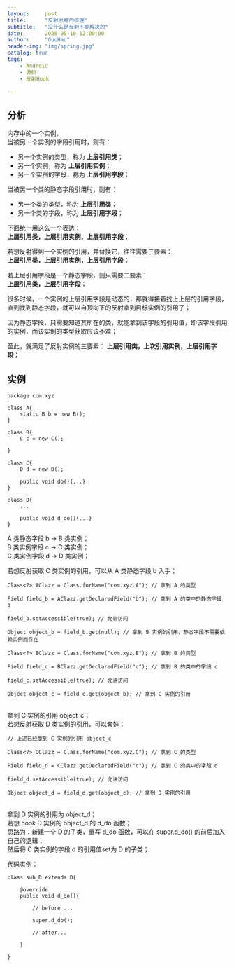 ```yaml
---
layout:     post  
title:      "反射思路的梳理"  
subtitle:   "没什么是反射不能解决的"  
date:       2020-05-10 12:00:00  
author:     "GuoHao"  
header-img: "img/spring.jpg"  
catalog: true  
tags:  
    - Android  
    - 源码  
    - 反射Hook

---
```


## 分析

内存中的一个实例，<br>
当被另一个实例的字段引用时，则有：<br>
- 另一个实例的类型，称为 **上层引用类**；
- 另一个实例，称为 **上层引用实例**；
- 另一个实例的字段，称为 **上层引用字段**；

当被另一个类的静态字段引用时，则有：<br>
- 另一个类的类型，称为 **上层引用类**；
- 另一个类的字段，称为 **上层引用字段**；


下面统一用这么一个表达：<br>
**上层引用类，上层引用实例，上层引用字段**；

若想反射得到一个实例的引用，并替换它，往往需要三要素：<br>
**上层引用类，上层引用实例，上层引用字段**；

若上层引用字段是一个静态字段，则只需要二要素：<br>
**上层引用类，上层引用字段**；

很多时候，一个实例的上层引用字段是动态的，那就得接着找上上层的引用字段，直到找到静态字段，就可以自顶向下的反射拿到目标实例的引用了；

因为静态字段，只需要知道其所在的类，就能拿到该字段的引用值，即该字段引用的实例，而该实例的类型获取应该不难；

至此，就满足了反射实例的三要素：
**上层引用类，上次引用实例，上层引用字段**；

## 实例

```
package com.xyz

class A{
    static B b = new B();
}

class B{
    C c = new C();
    
}

class C{
    D d = new D();
    
    public void do(){...}
}

class D{
    ...
    
    public void d_do(){...}
}
```

A 类静态字段 b -> B 类实例；<br>
B 类实例字段 c -> C 类实例；<br>
C 类实例字段 d -> D 类实例；<br>

若想反射获取 C 类实例的引用，可以从 A 类静态字段 b 入手；

```
Class<?> AClazz = Class.forName("com.xyz.A"); // 拿到 A 的类型

Field field_b = AClazz.getDeclaredField("b"); // 拿到 A 的类中的静态字段 b

field_b.setAccessible(true); // 允许访问

Object object_b = field_b.get(null); // 拿到 B 实例的引用，静态字段不需要依赖实例而存在

Class<?> BClazz = Class.forName("com.xyz.B"); // 拿到 B 的类型

Field field_c = BClazz.getDeclaredField("c"); // 拿到 B 的类中的字段 c

field_c.setAccessible(true); // 允许访问

Object object_c = field_c.get(object_b); // 拿到 C 实例的引用
```

<br>
拿到 C 实例的引用 object_c；<br>
若想反射获取 D 类实例的引用，可以套娃：

```
// 上述已经拿到 C 实例的引用 object_c

Class<?> CClazz = Class.forName("com.xyz.C"); // 拿到 C 的类型

Field field_d = CClazz.getDeclaredField("c"); // 拿到 C 的类中的字段 d

field_d.setAccessible(true); // 允许访问

Object object_d = field_d.get(object_c); // 拿到 D 实例的引用
```

<br>
拿到 D 实例的引用为 object_d；<br>
若想 hook D 实例的 object_d 的 d_do 函数；<br>
思路为：新建一个 D 的子类，重写 d_do 函数，可以在 super.d_do() 的前后加入自己的逻辑；<br>
然后将 C 类实例的字段 d 的引用值set为 D 的子类；

代码实例：

```
class sub_D extends D{

    @override
    public void d_do(){
        
        // before ...
        
        super.d_do();
        
        // after...
        
    }    
    
}

```




